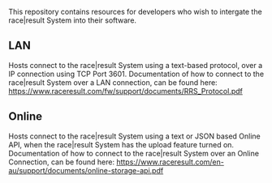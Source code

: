 This repository contains resources for developers who wish to intergate the race|result System into their software.

LAN
-------------
Hosts connect to the race|result System using a text-based protocol, over a IP connection using TCP Port 3601. Documentation of how to connect to the race|result System over a LAN connection, can be found here: https://www.raceresult.com/fw/support/documents/RRS_Protocol.pdf

Online
-------------
Hosts connect to the race|result System using a text or JSON based Online API, when the race|result System has the upload feature turned on. Documentation of how to connect to the race|result System over an Online Connection, can be found here: https://www.raceresult.com/en-au/support/documents/online-storage-api.pdf

